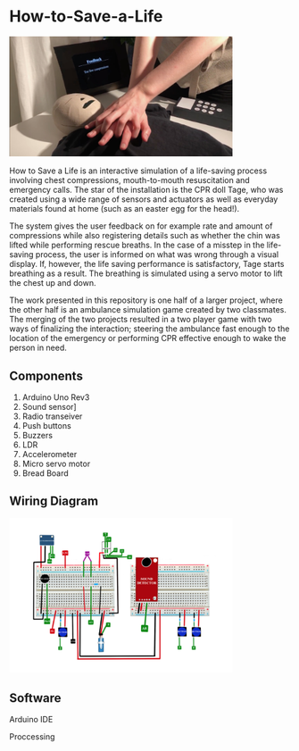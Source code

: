 # How-to-Save-a-Life
<img
  src="/CPR.jpeg"
  alt="CPR-doll"
  style="width:400px">

How to Save a Life is an interactive simulation of a life-saving process involving chest compressions, mouth-to-mouth resuscitation and emergency calls. The star of the installation is the CPR doll Tage, who was created using a wide range of sensors and actuators as well as everyday materials found at home (such as an easter egg for the head!).

The system gives the user feedback on for example rate and amount of compressions while also registering details such as whether the chin was lifted while performing rescue breaths. In the case of a misstep in the life-saving process, the user is informed on what was wrong through a visual display. If, however, the life saving performance is satisfactory, Tage starts breathing as a result. The breathing is simulated using a servo motor to lift the chest up and down.

The work presented in this repository is one half of a larger project, where the other half is an ambulance simulation game created by two classmates. The merging of the two projects resulted in a two player game with two ways of finalizing the interaction; steering the ambulance fast enough to the location of the emergency or performing CPR effective enough to wake the person in need.

## Components

1. Arduino Uno Rev3
2. Sound sensor]
3. Radio transeiver
4. Push buttons
5. Buzzers
6. LDR
7. Accelerometer
8. Micro servo motor
9. Bread Board

## Wiring Diagram

<img
  src="Wiring-Diagram.png"
  alt="Wiring-Diagram"
  style="width:400px">

## Software

Arduino IDE

Proccessing


  
 

